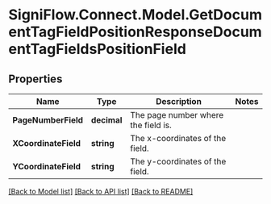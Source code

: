 # SigniFlow.Connect.Model.GetDocumentTagFieldPositionResponseDocumentTagFieldsPositionField

## Properties

Name | Type | Description | Notes
------------ | ------------- | ------------- | -------------
**PageNumberField** | **decimal** | The page number where the field is. | 
**XCoordinateField** | **string** | The x-coordinates of the field. | 
**YCoordinateField** | **string** | The y-coordinates of the field. | 

[[Back to Model list]](../README.md#documentation-for-models) [[Back to API list]](../README.md#documentation-for-api-endpoints) [[Back to README]](../README.md)


